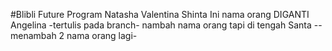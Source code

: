 #Blibli Future Program
Natasha Valentina
Shinta
Ini nama orang DIGANTI
Angelina -tertulis pada branch-
nambah nama orang tapi di tengah
Santa --menambah 2 nama orang lagi-
